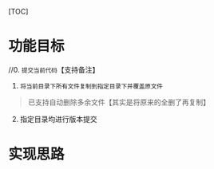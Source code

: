 [TOC]

# 功能目标
//0. `提交当前代码`【支持备注】
1. `将当前目录下所有文件复制到指定目录下并覆盖原文件`
> 已支持自动删除多余文件【其实是将原来的全删了再复制】
2. 指定目录均进行版本提交

# 实现思路

